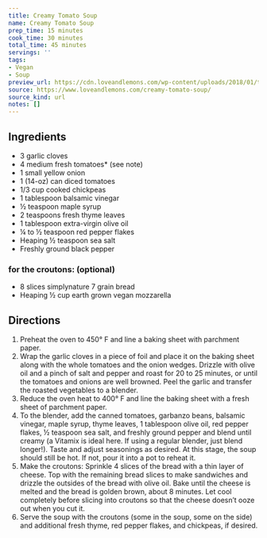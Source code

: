```yaml
---
title: Creamy Tomato Soup
name: Creamy Tomato Soup
prep_time: 15 minutes
cook_time: 30 minutes
total_time: 45 minutes
servings: ''
tags:
- Vegan
- Soup
preview_url: https://cdn.loveandlemons.com/wp-content/uploads/2018/01/tomato-soup-150x150.jpg
source: https://www.loveandlemons.com/creamy-tomato-soup/
source_kind: url
notes: []
---
```


## Ingredients
- 3  garlic cloves
- 4  medium fresh tomatoes* (see note)
- 1  small yellow onion
- 1 (14-oz) can diced tomatoes
- 1/3 cup cooked chickpeas
- 1 tablespoon balsamic vinegar
- ½ teaspoon maple syrup
- 2 teaspoons fresh thyme leaves
- 1 tablespoon extra-virgin olive oil
- ¼ to ½ teaspoon red pepper flakes
- Heaping ½ teaspoon sea salt
- Freshly ground black pepper

### for the croutons: (optional)
- 8 slices simplynature 7 grain bread
- Heaping ½ cup earth grown vegan mozzarella


## Directions
1. Preheat the oven to 450° F and line a baking sheet with parchment paper.
2. Wrap the garlic cloves in a piece of foil and place it on the baking sheet along with the whole tomatoes and the onion wedges. Drizzle with olive oil and a pinch of salt and pepper and roast for 20 to 25 minutes, or until the tomatoes and onions are well browned. Peel the garlic and transfer the roasted vegetables to a blender.
3. Reduce the oven heat to 400° F and line the baking sheet with a fresh sheet of parchment paper.
4. To the blender, add the canned tomatoes, garbanzo beans, balsamic vinegar, maple syrup, thyme leaves, 1 tablespoon olive oil, red pepper flakes, ½ teaspoon sea salt, and freshly ground pepper and blend until creamy (a Vitamix is ideal here. If using a regular blender, just blend longer!). Taste and adjust seasonings as desired. At this stage, the soup should still be hot. If not, pour it into a pot to reheat it.
5. Make the croutons: Sprinkle 4 slices of the bread with a thin layer of cheese. Top with the remaining bread slices to make sandwiches and drizzle the outsides of the bread with olive oil. Bake until the cheese is melted and the bread is golden brown, about 8 minutes. Let cool completely before slicing into croutons so that the cheese doesn’t ooze out when you cut it.
6. Serve the soup with the croutons (some in the soup, some on the side) and additional fresh thyme, red pepper flakes, and chickpeas, if desired.
